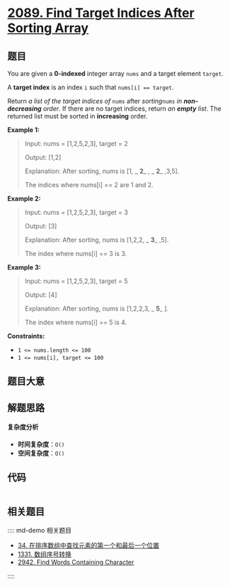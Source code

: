 # [2089. Find Target Indices After Sorting Array](https://leetcode.com/problems/find-target-indices-after-sorting-array/)

## 题目

You are given a **0-indexed** integer array `nums` and a target element
`target`.

A **target index** is an index `i` such that `nums[i] == target`.

Return _a list of the target indices of_ `nums` after _sorting_`nums` _in
**non-decreasing** order_. If there are no target indices, return _an
**empty** list_. The returned list must be sorted in **increasing** order.

**Example 1:**

> Input: nums = [1,2,5,2,3], target = 2
>
> Output: [1,2]
>
> Explanation: After sorting, nums is [1, _ **2**_ , _ **2**_ ,3,5].
>
> The indices where nums[i] == 2 are 1 and 2.

**Example 2:**

> Input: nums = [1,2,5,2,3], target = 3
>
> Output: [3]
>
> Explanation: After sorting, nums is [1,2,2, _ **3**_ ,5].
>
> The index where nums[i] == 3 is 3.

**Example 3:**

> Input: nums = [1,2,5,2,3], target = 5
>
> Output: [4]
>
> Explanation: After sorting, nums is [1,2,2,3, _ **5**_ ].
>
> The index where nums[i] == 5 is 4.

**Constraints:**

- `1 <= nums.length <= 100`
- `1 <= nums[i], target <= 100`

## 题目大意

## 解题思路

#### 复杂度分析

- **时间复杂度**：`O()`
- **空间复杂度**：`O()`

## 代码

```javascript

```

## 相关题目

:::: md-demo 相关题目

- [34. 在排序数组中查找元素的第一个和最后一个位置](https://leetcode.com/problems/find-first-and-last-position-of-element-in-sorted-array)
- [1331. 数组序号转换](https://leetcode.com/problems/rank-transform-of-an-array)
- [2942. Find Words Containing Character](https://leetcode.com/problems/find-words-containing-character)

::::
